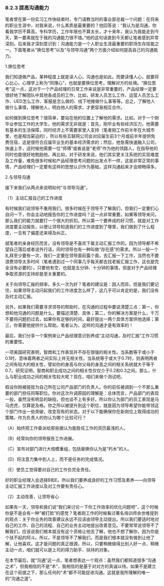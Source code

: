 ### 8.2.3 提高沟通能力

笔者曾在第一份实习工作快结束时，专门请教当时的事业部总裁一个问题：在将来的职业生涯中，对我来说，什么素质是最重要的？他回答说：“我认为是沟通，你看我学历不算高，专科学历，工作年限也不算太长，才十来年，我认为我能走到今天，第一要素就在于我的沟通能力很不错。”他的这句话直到今天都让笔者感到异常深刻。后来我才深刻意识到：沟通能力是一个人职业生涯最重要的职场生存技能之一。下面笔者从“换位思考”以及“与领导沟通”两个方面介绍如何提高自己的沟通能力。

1.换位思考

我们知道做产品，某种程度上就是读人心，沟通也是如此。而要读懂人心，就要将心比心，心理学上称为“同理心”，也就是要换位思考，理解对方的处境。“换位思考”这一点，这对于一个产品经理的日常工作来说是非常重要的，产品经理一定要很好地了解团队中其他各成员的工作，比如，研发人员怎么工作、运营人员怎么工作、UED怎么工作、客服是怎么做的、线下地推做什么事等等。总之，了解他人做什么事情，理解他人，明白他人的需求，才更容易相互合作。

如何做到换位思考？很简单，要站在他的位置上了解他的需求。比如，对于一个刚毕业参加工作的大学生，他的需求无非就是：首先，刚毕业有些经济压力，他需要有基本的生活保障，同时经济上不需要家里人支持（笔者刚工作前半年在大城市里，也是相当窘迫的），所以有些互联网公司会对应届生前3个月或前半年提供免费住宿，这是很符合应届毕业生的基本经济需求的；然后，他急需快速融入公司，快速上手，这时候他需要一位“师傅”或者说是“老师”作为他的领路人，在指导他的同时也能很好地勉励他。再比如，对于研发来说，他们其实更关注系统的实现难度及工作量，难免很多时候和产品经理思考问题的出发点不一样，这是非常正常的事情，产品经理们一定要有这样的思想认识作为基础，这样沟通起来才会顺畅得多。

2.与领导沟通

接下来我们从两点来说明如何“与领导沟通”。

（1）主动汇报自己的工作进度

有时候我们说领导不重用我们，很多时候在于领导不了解我们，但我们一定要扪心自问一下，你会主动地报告你的工作进度吗？这一点非常重要。如果等领导来问，那么我们的能力就要打一个很大的折扣。所以第一个要养成的好习惯，就是对工作进度要主动报告，以便让领导知道我们的工作进度到了哪里，我们做到了什么程度，一旦有了偏差还来得及纠正。

就笔者的亲身经历而言，没有领导是不喜欢下属主动汇报工作的。因为领导都不希望自己落后或者说外行话，同时领导也有一种叫做“存在感”的需求。所以一般一个礼拜至少要有一次，我们一定要在领导面前露个面，去汇报一下工作，当然也不要浪费领导太多时间（笔者遇到过一个同事几乎每天都去找老板汇报工作，这也是完全没有必要的），只要他有空，也就是五分钟、十分钟的事情，但是对于产品经理争取资源的支持却是至关重要的。

关于向领导汇报的频率，多久一次为好？笔者的建议是：因人而异。但是我们要记住，如果领导主动问起我们的工作进度怎么样了，这几乎可以肯定的是，我们没有及时主动汇报。

另外，如果我们需要寻求领导的帮助时，在沟通的过程中要说清楚三点：第一，你想和他沟通的问题是什么，要描述清楚、具体；第二，你的解决方案是什么，千万不要将问题扔过去，如果你有足够的时间，最好提出一两个具体方案供他选择；第三，你需要他提供什么帮助。笔者认为，这样的沟通才是有效率的！

最后，我们分享一个案例来让产品经理意识到养成“主动沟通，及时汇报”工作习惯的重要性。

一项美国研究表明，智商和工作表现并不存在很强的相关性。当系数等于或小于0.1时，意味着两者之间实际上并无相关性，当系统等于或大于0.7时，则表明两者之间有较大的相关性，譬如你的身高与你父母的身高之间的相关系统就大于等于0.7。研究证明，智商和职业成功之间的相关性仅仅介于0.2和0.3之间。那么，什么与职业成功之间的相关性较大呢？现在，咱们来做个测试吧。

假设你刚被提拔为自己所在公司产品部门的负责人。你的前任被调到一个不那么重要的部门担任同等职位。你对这次升调原因的理解是：总体而言，产品部门的表现一般，虽然没有明显的缺陷，但也谈不上有多好。所以你认为部门的员工表现是马马虎虎，仅算是及格。你之所以被提升到这个职位，就是因为领导希望你能带领这个部门作出一些突破，改变现有的状态。对于以下能确保你在新岗位上取得成功的策略，作为负责人的你认为哪个比较可行？

（A）始终把工作委派给那些据认为能胜任工作的资历最浅的人。

（B）经常向你的领导报告工作进展。

（C）宣布对部门进行大规模重组，包括替换你认为是“朽木”的人。

（D）将注意力集中到人上，而不是任务的完成情况。

（E）使员工觉得要对自己的工作负完全责任。

好的职业经理人会选择B和E。所以我们要养成良好的工作习惯及素养——向领导主动汇报工作进度以及对工作要有责任心。

（2）主动改善，让领导省心

如果有一天，领导和我们说“我们来讨论一下你工作效率的优化问题吧”，这个时候你是不是会有一种“被打脸”的感觉？笔者刚工作的时候看过著名培训师余世维提到的观点：关于你业务的改善建议永远不应该由领导主动提出。所以我们要适时地对自己的工作、自己的流程、自己的业务主动地提出改善意见。不要常常说领导不了解我们，应该说我们根本就没有这个资格让他去了解，他也不想了解你，因为你是个扶不起的阿斗。所以，不是领导不了解我们，而是我们根本就没有做到让他了解，让他喜欢。这才是问题的真正根源。所以，只要稍微做得比别人好一点，稍微主动一点，咱们就可以是上司的得力助手、扶持的对象。

在本节最后，就“沟通”这一点，笔者想表达一个观点：虽然我们都知道很多“沟通之术”，但我相信的不是“术”，我相信的是基于对对方的真诚以待。如果不是建立在这个前提之下，那么任何的“术”都不可能促进沟通。这就是我所理解的唯一的“沟通之道”。
